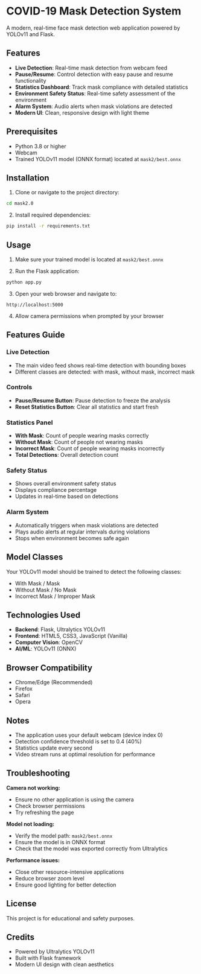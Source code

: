 # COVID-19 Mask Detection System

A modern, real-time face mask detection web application powered by YOLOv11 and Flask.

## Features

- **Live Detection**: Real-time mask detection from webcam feed
- **Pause/Resume**: Control detection with easy pause and resume functionality
- **Statistics Dashboard**: Track mask compliance with detailed statistics
- **Environment Safety Status**: Real-time safety assessment of the environment
- **Alarm System**: Audio alerts when mask violations are detected
- **Modern UI**: Clean, responsive design with light theme

## Prerequisites

- Python 3.8 or higher
- Webcam
- Trained YOLOv11 model (ONNX format) located at `mask2/best.onnx`

## Installation

1. Clone or navigate to the project directory:
```bash
cd mask2.0
```

2. Install required dependencies:
```bash
pip install -r requirements.txt
```

## Usage

1. Make sure your trained model is located at `mask2/best.onnx`

2. Run the Flask application:
```bash
python app.py
```

3. Open your web browser and navigate to:
```
http://localhost:5000
```

4. Allow camera permissions when prompted by your browser

## Features Guide

### Live Detection
- The main video feed shows real-time detection with bounding boxes
- Different classes are detected: with mask, without mask, incorrect mask

### Controls
- **Pause/Resume Button**: Pause detection to freeze the analysis
- **Reset Statistics Button**: Clear all statistics and start fresh

### Statistics Panel
- **With Mask**: Count of people wearing masks correctly
- **Without Mask**: Count of people not wearing masks
- **Incorrect Mask**: Count of people wearing masks incorrectly
- **Total Detections**: Overall detection count

### Safety Status
- Shows overall environment safety status
- Displays compliance percentage
- Updates in real-time based on detections

### Alarm System
- Automatically triggers when mask violations are detected
- Plays audio alerts at regular intervals during violations
- Stops when environment becomes safe again

## Model Classes

Your YOLOv11 model should be trained to detect the following classes:
- With Mask / Mask
- Without Mask / No Mask
- Incorrect Mask / Improper Mask

## Technologies Used

- **Backend**: Flask, Ultralytics YOLOv11
- **Frontend**: HTML5, CSS3, JavaScript (Vanilla)
- **Computer Vision**: OpenCV
- **AI/ML**: YOLOv11 (ONNX)

## Browser Compatibility

- Chrome/Edge (Recommended)
- Firefox
- Safari
- Opera

## Notes

- The application uses your default webcam (device index 0)
- Detection confidence threshold is set to 0.4 (40%)
- Statistics update every second
- Video stream runs at optimal resolution for performance

## Troubleshooting

**Camera not working:**
- Ensure no other application is using the camera
- Check browser permissions
- Try refreshing the page

**Model not loading:**
- Verify the model path: `mask2/best.onnx`
- Ensure the model is in ONNX format
- Check that the model was exported correctly from Ultralytics

**Performance issues:**
- Close other resource-intensive applications
- Reduce browser zoom level
- Ensure good lighting for better detection

## License

This project is for educational and safety purposes.

## Credits

- Powered by Ultralytics YOLOv11
- Built with Flask framework
- Modern UI design with clean aesthetics

